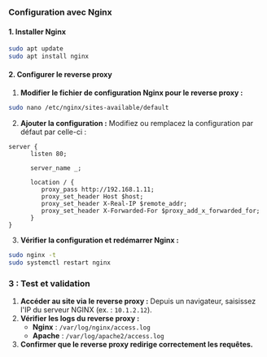 ### Configuration avec Nginx

#### 1. Installer Nginx
```bash
sudo apt update
sudo apt install nginx
```

#### 2. Configurer le reverse proxy
1. **Modifier le fichier de configuration Nginx pour le reverse proxy :**
```bash
sudo nano /etc/nginx/sites-available/default
```

2. **Ajouter la configuration :**
Modifiez ou remplacez la configuration par défaut par celle-ci :
```nginx
server {
      listen 80;

      server_name _;

      location / {
         proxy_pass http://192.168.1.11;
         proxy_set_header Host $host;
         proxy_set_header X-Real-IP $remote_addr;
         proxy_set_header X-Forwarded-For $proxy_add_x_forwarded_for;
      }
}
```

3. **Vérifier la configuration et redémarrer Nginx :**
```bash
sudo nginx -t
sudo systemctl restart nginx
```

### 3 : Test et validation
1. **Accéder au site via le reverse proxy :**
   Depuis un navigateur, saisissez l'IP du serveur NGINX (ex. : `10.1.2.12`).
2. **Vérifier les logs du reverse proxy :**
   - **Nginx** : `/var/log/nginx/access.log`
   - **Apache** : `/var/log/apache2/access.log`
3. **Confirmer que le reverse proxy redirige correctement les requêtes.**